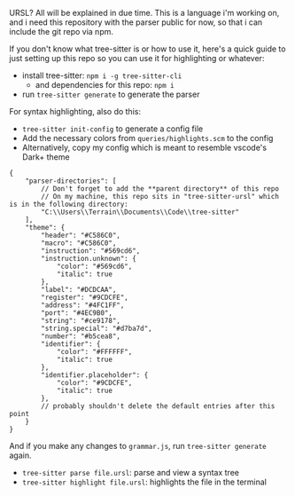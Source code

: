 URSL? All will be explained in due time. This is a language i'm working on, and i need this repository with the parser public for now, so that i can include the git repo via npm.

If you don't know what tree-sitter is or how to use it, here's a quick guide to just setting up this repo so you can use it for highlighting or whatever:

-   install tree-sitter: `npm i -g tree-sitter-cli`
    -   and dependencies for this repo: `npm i`
-   run `tree-sitter generate` to generate the parser

For syntax highlighting, also do this:

-   `tree-sitter init-config` to generate a config file
-   Add the necessary colors from `queries/highlights.scm` to the config
-   Alternatively, copy my config which is meant to resemble vscode's Dark+ theme

```jsonc
{
    "parser-directories": [
        // Don't forget to add the **parent directory** of this repo
        // On my machine, this repo sits in "tree-sitter-ursl" which is in the following directory:
        "C:\\Users\\Terrain\\Documents\\Code\\tree-sitter"
    ],
    "theme": {
        "header": "#C586C0",
        "macro": "#C586C0",
        "instruction": "#569cd6",
        "instruction.unknown": {
            "color": "#569cd6",
            "italic": true
        },
        "label": "#DCDCAA",
        "register": "#9CDCFE",
        "address": "#4FC1FF",
        "port": "#4EC9B0",
        "string": "#ce9178",
        "string.special": "#d7ba7d",
        "number": "#b5cea8",
        "identifier": {
            "color": "#FFFFFF",
            "italic": true
        },
        "identifier.placeholder": {
            "color": "#9CDCFE",
            "italic": true
        },
        // probably shouldn't delete the default entries after this point
    }
}
```

And if you make any changes to `grammar.js`, run `tree-sitter generate` again.

-   `tree-sitter parse file.ursl`: parse and view a syntax tree
-   `tree-sitter highlight file.ursl`: highlights the file in the terminal